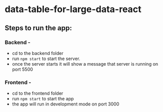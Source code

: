 # data-table-for-large-data-react

## Steps to run the app:

### Backend - 
 - cd to the backend folder
 - run `npm start` to start the server. 
 - once the server starts it will show a message that server is running on port 5500

### Frontend - 
 - cd to the frontend folder
 - run `npm start` to start the app
 - the app will run in development mode on port 3000
 
